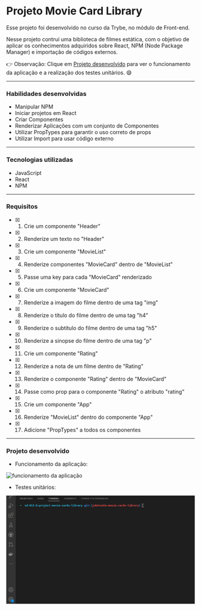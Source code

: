 # Projeto Movie Card Library
  Esse projeto foi desenvolvido no curso da Trybe, no módulo de Front-end.
  
  Nesse projeto contruí uma biblioteca de filmes estática, com o objetivo de aplicar os conhecimentos adquiridos sobre React, NPM (Node Package Manager) e importação de códigos externos.

  :point_right: Observação: Clique em [Projeto desenvolvido](#Projeto-desenvolvido) para ver o funcionamento da aplicação e a realização dos testes unitários. :smile:

---

### Habilidades desenvolvidas
- Manipular NPM
- Iniciar projetos em React
- Criar Componentes
- Renderizar Aplicações com um conjunto de Componentes
- Utilizar PropTypes para garantir o uso correto de props
- Utilizar Import para usar código externo

---

### Tecnologias utilizadas
- JavaScript
- React
- NPM

---

### Requisitos
- [x] 1. Crie um componente "Header"
- [x] 2. Renderize um texto no "Header"
- [x] 3. Crie um componente "MovieList"
- [x] 4. Renderize componentes "MovieCard" dentro de "MovieList"
- [x] 5. Passe uma key para cada "MovieCard" renderizado
- [x] 6. Crie um componente "MovieCard"
- [x] 7. Renderize a imagem do filme dentro de uma tag "img"
- [x] 8. Renderize o título do filme dentro de uma tag "h4"
- [x] 9. Renderize o subtítulo do filme dentro de uma tag "h5"
- [x] 10. Renderize a sinopse do filme dentro de uma tag "p"
- [x] 11. Crie um componente "Rating"
- [x] 12. Renderize a nota de um filme dentro de "Rating"
- [x] 13. Renderize o componente "Rating" dentro de "MovieCard"
- [x] 14. Passe como prop para o componente "Rating" o atributo "rating"
- [x] 15. Crie um componente "App"
- [x] 16. Renderize "MovieList" dentro do componente "App"
- [x] 17. Adicione "PropTypes" a todos os componentes

---

### Projeto desenvolvido

  - Funcionamento da aplicação:
  <img src="./src/images/app-running.gif" alt="funcionamento da aplicação" >

  - Testes unitários:
  <img src="./src/images/passing-tests.gif" alt="Requisitos passando corretamente" >
